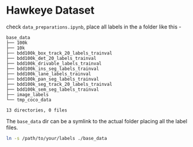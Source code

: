 # Hawkeye Dataset

check `data_preparations.ipynb`, place all labels in the a folder like this -

```
base_data
├── 100k
├── 10k
├── bdd100k_box_track_20_labels_trainval
├── bdd100k_det_20_labels_trainval
├── bdd100k_drivable_labels_trainval
├── bdd100k_ins_seg_labels_trainval
├── bdd100k_lane_labels_trainval
├── bdd100k_pan_seg_labels_trainval
├── bdd100k_seg_track_20_labels_trainval
├── bdd100k_sem_seg_labels_trainval
├── image_labels
└── tmp_coco_data

13 directories, 0 files
```

The `base_data` dir can be a symlink to the actual folder placing all the label files.

```bash
ln -s /path/to/your/labels ./base_data
```
